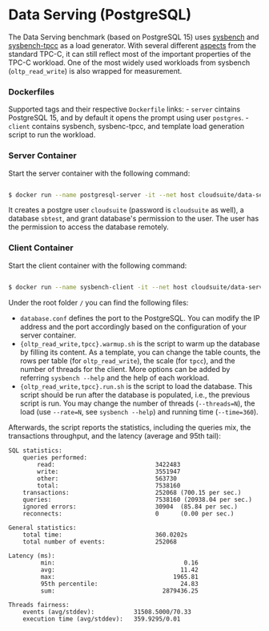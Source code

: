 # Data Serving (PostgreSQL)

The Data Serving benchmark (based on PostgreSQL 15) uses [sysbench][sysbench] and [sysbench-tpcc][sysbench-tpcc] as a load generator. With several different [aspects][difference-tpcc] from the standard TPC-C, it can still reflect most of the important properties of the TPC-C workload. One of the most widely used workloads from sysbench (`oltp_read_write`) is also wrapped for measurement.

### Dockerfiles
Supported tags and their respective `Dockerfile` links:
    - `server` cintains PostgreSQL 15, and by default it opens the prompt using user `postgres`.
    - `client` contains sysbench, sysbenc-tpcc, and template load generation script to run the workload.

### Server Container

Start the server container with the following command:

```bash

$ docker run --name postgresql-server -it --net host cloudsuite/data-serving-rational:server

```

It creates a postgre user `cloudsuite` (password is `cloudsuite` as well), a database `sbtest`, and grant database's permission to the user. The user has the permission to access the database remotely. 


### Client Container

Start the client container with the following command:

```bash

$ docker run --name sysbench-client -it --net host cloudsuite/data-serving-rational:client

```

Under the root folder `/` you can find the following files:
- `database.conf` defines the port to the PostgreSQL. You can modify the IP address and the port accordingly based on the configuration of your server container.
- `{oltp_read_write,tpcc}.warmup.sh` is the script to warm up the database by filling its content. As a template, you can change the table counts, the rows per table (for `oltp_read_write`), the scale (for `tpcc`), and the number of threads for the client. More options can be added by referring `sysbench --help` and the help of each workload.
- `{oltp_read_write,tpcc}.run.sh` is the script to load the database. This script should be run after the database is populated, i.e., the previous script is run. You may change the number of threads (`--threads=N`), the load (use `--rate=N`, see `sysbench --help`) and running time (`--time=360`).

Afterwards, the script reports the statistics, including the queries mix, the transactions throughput, and the latency (average and 95th tail):

```
SQL statistics:
    queries performed:
        read:                            3422483
        write:                           3551947
        other:                           563730
        total:                           7538160
    transactions:                        252068 (700.15 per sec.)
    queries:                             7538160 (20938.04 per sec.)
    ignored errors:                      30904  (85.84 per sec.)
    reconnects:                          0      (0.00 per sec.)

General statistics:
    total time:                          360.0202s
    total number of events:              252068

Latency (ms):
         min:                                    0.16
         avg:                                   11.42
         max:                                 1965.81
         95th percentile:                       24.83
         sum:                              2879436.25

Threads fairness:
    events (avg/stddev):           31508.5000/70.33
    execution time (avg/stddev):   359.9295/0.01
```


[sysbench]: https://github.com/akopytov/sysbench
[sysbench-tpcc]: https://github.com/Percona-Lab/sysbench-tpcc
[difference-tpcc]: https://www.percona.com/blog/tpcc-like-workload-sysbench-1-0/